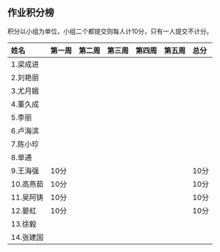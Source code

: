 ##  作业积分榜
积分以小组为单位，小组二个都提交则每人计10分，只有一人提交不计分。

|姓名|第一周|第二周|第三周|第四周|第五周|总分|
|:----|:----|:----|:----|:----|:----|:----|
|1.梁成进|||||||
|2.刘艳丽|||||||
|3.尤月娥|||||||
|4.董久成|||||||
|5.李丽|||||||
|6.卢海滨|||||||
|7.陈小珍|||||||
|8.单通|||||||
|9.王海强|10分|||||10分|
|10.高燕茹|10分|||||10分|
|11.吴阿铸|10分|||||10分|
|12.晏虹|10分|||||10分|
|13.徐毅|||||||
|14.张建国|||||||
